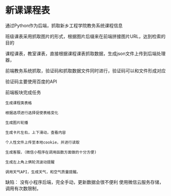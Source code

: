# 新课课程表

通过Python作为后端，抓取新乡工程学院教务系统课程信息

班级课表采用抓取图片的形式，根据图片后缀来在前端拼接图片URL，达到检索的目的

课程课表，教室课表，直接根据课程课表抓取数据，生成json文件上传到后端处理器，

前端教务系统抓取，验证码和抓取数据文件同时进行，验证码可以和文件形成对应

验证码主要使用百度的API

前端板块完成任务

    生成课程类表格

    根据选项进行选择促使表格变化

    生成图片轮播

    生成卡片左右，上下滑动，查看内容

    个人性文件上传至本地cookie，并进行读取

    生成客服，（微信小程序在调用函数方面做的十分方便)

    生成左上角上俩轮流波动提醒

    调用天气API，生成天气，和空气质量提醒。

缺陷：
      没有小程序后端，完全手动，更新数据会很不便利
      使用微信云服务存储，调用有次数限制，
